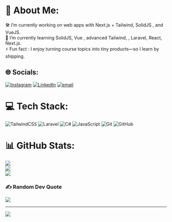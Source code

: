 # 💫 About Me:
🛠️ I’m currently working on web apps with Next.js + Tailwind, SolidJS , and VueJS.<br>🌱 I’m currently learning SolidJS, Vue , advanced Tailwind, , Laravel, React, Next.js.<br>⚡ Fun fact : I enjoy turning course topics into tiny products—so I learn by shipping.


## 🌐 Socials:
[![Instagram](https://img.shields.io/badge/Instagram-%23E4405F.svg?logo=Instagram&logoColor=white)](https://instagram.com/@dihawt0) [![LinkedIn](https://img.shields.io/badge/LinkedIn-%230077B5.svg?logo=linkedin&logoColor=white)](https://linkedin.com/in/wahidsatrioaji) [![email](https://img.shields.io/badge/Email-D14836?logo=gmail&logoColor=white)](mailto:wahidsatrioaji29@gmail.com) 

# 💻 Tech Stack:
![TailwindCSS](https://img.shields.io/badge/tailwindcss-%2338B2AC.svg?style=for-the-badge&logo=tailwind-css&logoColor=white) ![Laravel](https://img.shields.io/badge/laravel-%23FF2D20.svg?style=for-the-badge&logo=laravel&logoColor=white) ![C#](https://img.shields.io/badge/c%23-%23239120.svg?style=for-the-badge&logo=csharp&logoColor=white) ![JavaScript](https://img.shields.io/badge/javascript-%23323330.svg?style=for-the-badge&logo=javascript&logoColor=%23F7DF1E) ![Git](https://img.shields.io/badge/git-%23F05033.svg?style=for-the-badge&logo=git&logoColor=white) ![GitHub](https://img.shields.io/badge/github-%23121011.svg?style=for-the-badge&logo=github&logoColor=white)
# 📊 GitHub Stats:
![](https://github-readme-stats.vercel.app/api?username=Strioo&theme=dark&hide_border=false&include_all_commits=false&count_private=false)<br/>
![](https://nirzak-streak-stats.vercel.app/?user=Strioo&theme=dark&hide_border=false)<br/>
![](https://github-readme-stats.vercel.app/api/top-langs/?username=Strioo&theme=dark&hide_border=false&include_all_commits=false&count_private=false&layout=compact)

### ✍️ Random Dev Quote
![](https://quotes-github-readme.vercel.app/api?type=horizontal&theme=radical)

---
[![](https://visitcount.itsvg.in/api?id=Strioo&icon=0&color=0)](https://visitcount.itsvg.in)

<!-- Proudly created with GPRM ( https://gprm.itsvg.in ) -->